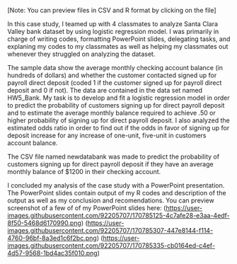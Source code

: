 [Note: You can preview files in CSV and R format by clicking on the file]

In this case study, I teamed up with 4 classmates to analyze Santa Clara Valley bank dataset by using logistic regression model. I was primarily in charge of writing codes, formatting PowerPoint slides, delegating tasks, and explaning my codes to my classmates as well as helping my classmates out whenever they struggled on analyzing the dataset. 

The sample data show the average monthly checking account balance (in hundreds of dollars) and whether the customer contacted signed up for payroll direct deposit (coded 1 if the customer signed up for payroll direct deposit and 0 if not). The data are contained in the data set named HW5_Bank. My task is to develop and fit a logistic regression model in order to predict the probability of customers signing up for direct payroll deposit and to estimate the average monthly balance required to achieve .50 or higher probability of signing up for direct payroll deposit. I also analyzed the estimated odds ratio in order to find out if the odds in favor of signing up for deposit increase for any increase of one-unit, five-unit in customers account balance. 

The CSV file named newdatabank was made to predict the probability of customers signing up for direct payroll deposit if they have an average monthly balance of $1200 in their checking account. 

I concluded my analysis of the case study with a PowerPoint presentation. The PowerPoint slides contain output of my R codes and description of the output as well as my conclusion and recomendations. You can preview screenshot of a few of of my PowerPoint slides here: 
(https://user-images.githubusercontent.com/92205707/170785125-4c7afe28-e3aa-4edf-8f50-5468d6170990.png)
(https://user-images.githubusercontent.com/92205707/170785307-447e8144-f114-4760-96bf-8a3ed1c6f2bc.png)
(https://user-images.githubusercontent.com/92205707/170785335-cb0164ed-c4ef-4d57-9568-1bd4ac35f010.png)
